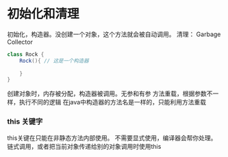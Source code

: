 # 初始化和清理

初始化，构造器。没创建一个对象，这个方法就会被自动调用。
清理： Garbage Collector

```java
class Rock {
    Rock(){ // 这是一个构造器
        
    }
}
```
创建对象时，内存被分配，构造器被调用。无参和有参
方法重载，根据参数不一样，执行不同的逻辑
在java中构造器的方法名是一样的，只能利用方法重载

### this 关键字

this关键在只能在非静态方法内部使用。
不需要显式使用，编译器会帮你处理。 链式调用，或者把当前对象传递给别的对象调用时使用this